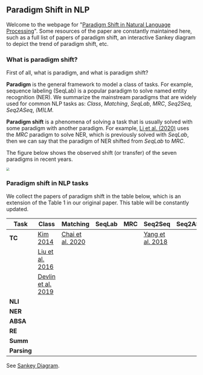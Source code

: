 ## Paradigm Shift in NLP

Welcome to the webpage for "[Paradigm Shift in Natural Language Processing](https://txsun1997.github.io/papers/paradigm_shift.pdf)". Some resources of the paper are constantly maintained here, such as a full list of papers of paradigm shift, an interactive Sankey diagram to depict the trend of paradigm shift, etc.

### What is paradigm shift?

First of all, what is paradigm, and what is paradigm shift? 

**Paradigm** is the general framework to model a class of tasks. For example, sequence labeling (SeqLab) is a popular paradigm to solve named entity recognition (NER). We summarize the mainstream paradigms that are widely used for common NLP tasks as: *Class*, *Matching*, *SeqLab*, *MRC*, *Seq2Seq*, *Seq2ASeq*, *(M)LM*. 

**Paradigm shift** is a phenomena of solving a task that is usually solved with some paradigm with another paradigm. For example, [Li et al. (2020)](https://www.aclweb.org/anthology/2020.acl-main.519) uses the *MRC* paradigm to solve NER, which is previously solved with *SeqLab*, then we can say that the paradigm of NER shifted from *SeqLab* to *MRC*.

The figure below shows the observed shift (or transfer) of the seven paradigms in recent years.



<img src="https://txsun1997.github.io/nlp-paradigm-shift/paradigm_shift.png" style="zoom:48%;" />

### Paradigm shift in NLP tasks

We collect the papers of paradigm shift in the table below, which is an extension of the Table 1 in our original paper. This table will be constantly updated.

| **Task**    | **Class**                                                | **Matching**                                                 | **SeqLab** | **MRC** | **Seq2Seq**                                            | **Seq2ASeq** | **(M)LM** |
| ----------- | -------------------------------------------------------- | ------------------------------------------------------------ | ---------- | ------- | ------------------------------------------------------ | ------------ | --------- |
| **TC**      | [Kim 2014](https://aclanthology.org/D14-1181/)           | [Chai et al. 2020](http://proceedings.mlr.press/v119/chai20a.html) |            |         | [Yang et al. 2018](https://aclanthology.org/C18-1330/) |              |           |
|             | [Liu et al. 2016](https://www.ijcai.org/Abstract/16/408) |                                                              |            |         |                                                        |              |           |
|             | [Devlin et al. 2019](https://aclanthology.org/N19-1423/) |                                                              |            |         |                                                        |              |           |
| **NLI**     |                                                          |                                                              |            |         |                                                        |              |           |
| **NER**     |                                                          |                                                              |            |         |                                                        |              |           |
| **ABSA**    |                                                          |                                                              |            |         |                                                        |              |           |
| **RE**      |                                                          |                                                              |            |         |                                                        |              |           |
| **Summ**    |                                                          |                                                              |            |         |                                                        |              |           |
| **Parsing** |                                                          |                                                              |            |         |                                                        |              |           |



See [Sankey Diagram](https://txsun1997.github.io/nlp-paradigm-shift/sankey.html).
